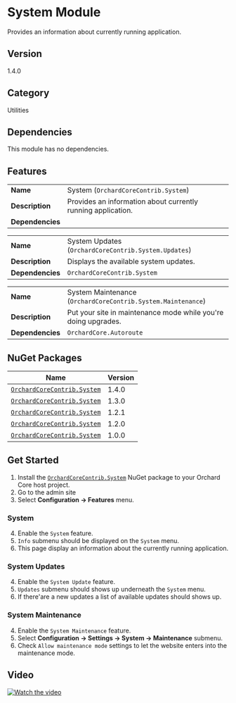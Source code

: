 # System Module

Provides an information about currently running application.

## Version

1.4.0

## Category

Utilities

## Dependencies

This module has no dependencies.

## Features

|                  |                                                              |
|------------------|--------------------------------------------------------------|
| **Name**         | System (`OrchardCoreContrib.System`)                         |
| **Description**  | Provides an information about currently running application. |
| **Dependencies** |                                                              |

|                  |                                                      |
|------------------|------------------------------------------------------|
| **Name**         | System Updates (`OrchardCoreContrib.System.Updates`) |
| **Description**  | Displays the available system updates.               |
| **Dependencies** | `OrchardCoreContrib.System`                          |

|                  |                                                                |
|------------------|----------------------------------------------------------------|
| **Name**         | System Maintenance (`OrchardCoreContrib.System.Maintenance`)   |
| **Description**  | Put your site in maintenance mode while you're doing upgrades. |
| **Dependencies** | `OrchardCore.Autoroute`                                        |

## NuGet Packages

| Name                                                                                          | Version |
|-----------------------------------------------------------------------------------------------|---------|
| [`OrchardCoreContrib.System`](https://www.nuget.org/packages/OrchardCoreContrib.System/1.4.0) | 1.4.0   |
| [`OrchardCoreContrib.System`](https://www.nuget.org/packages/OrchardCoreContrib.System/1.3.0) | 1.3.0   |
| [`OrchardCoreContrib.System`](https://www.nuget.org/packages/OrchardCoreContrib.System/1.2.1) | 1.2.1   |
| [`OrchardCoreContrib.System`](https://www.nuget.org/packages/OrchardCoreContrib.System/1.2.0) | 1.2.0   |
| [`OrchardCoreContrib.System`](https://www.nuget.org/packages/OrchardCoreContrib.System/1.0.0) | 1.0.0   |

## Get Started

1. Install the [`OrchardCoreContrib.System`](https://www.nuget.org/packages/OrchardCoreContrib.System/) NuGet package to your Orchard Core host project.
2. Go to the admin site
3. Select **Configuration -> Features** menu.

### System

4. Enable the `System` feature.
5. `Info` submenu should be displayed on the `System` menu.
6. This page display an information about the currently running application.

### System Updates

4. Enable the `System Update` feature.
5. `Updates` submenu should shows up underneath the `System` menu.
6. If there'are a new updates a list of available updates should shows up.

### System Maintenance

4. Enable the `System Maintenance` feature.
5. Select **Configuration -> Settings -> System -> Maintenance** submenu.
6. Check `Allow maintenance mode` settings to let the website enters into the maintenance mode.

## Video

[![Watch the video](https://img.youtube.com/vi/qXmE8ItThbE/maxresdefault.jpg)](https://youtu.be/qXmE8ItThbE)